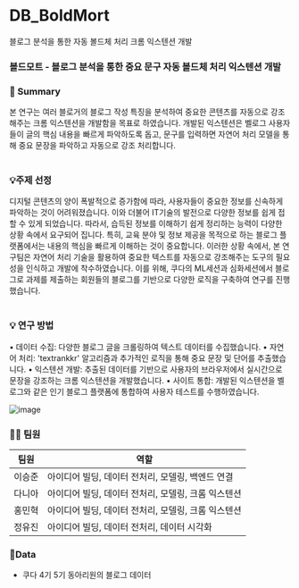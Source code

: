 # DB_BoldMort
블로그 분석을 통한 자동 볼드체 처리 크롬 익스텐션 개발<br/>

###  볼드모트 - 블로그 분석을 통한 중요 문구 자동 볼드체 처리 익스텐션 개발 <br/>

### 🤝 Summary

본 연구는 여러 블로거의 블로그 작성 특징을 분석하여 중요한 콘텐츠를 자동으로 강조해주는 크롬 익스텐션을 개발함을 목표로 하였습니다.
개발된 익스텐션은 벨로그 사용자들이 글의 핵심 내용을 빠르게 파악하도록 돕고, 문구를 입력하면 자연어 처리 모델을 통해 중요 문장을 파악하고 자동으로 강조 처리합니다.<br/><br/>

### 💡주제 선정

디지털 콘텐츠의 양이 폭발적으로 증가함에 따라, 사용자들이 중요한 정보를 신속하게 파악하는 것이 어려워졌습니다. 이와 더불어 IT기술의 발전으로 다양한 정보를 쉽게 접할 수 있게 되었습니다. 따라서, 습득된 정보를 이해하기 쉽게 정리하는 능력이 다양한 상황 속에서 요구되어 집니다. 특히, 교육 분야 및 정보 제공을 목적으로 하는 블로그 플랫폼에서는 내용의 핵심을 빠르게 이해하는 것이 중요합니다. 이러한 상황 속에서, 본 연구팀은 자연어 처리 기술을 활용하여 중요한 텍스트를 자동으로 강조해주는 도구의 필요성을 인식하고 개발에 착수하였습니다. 이를 위해, 쿠다의 ML세션과 심화세션에서 블로그로 과제를 제출하는 회원들의 블로그를 기반으로 다양한 로직을 구축하여 연구를 진행했습니다.<br/><br/>

### 💡 연구 방법

• 데이터 수집: 다양한 블로그 글을 크롤링하여 텍스트 데이터를 수집했습니다.
• 자연어 처리: 'textrankkr' 알고리즘과 추가적인 로직을 통해 중요 문장 및 단어를 추출했습니다.
• 익스텐션 개발: 추출된 데이터를 기반으로 사용자의 브라우저에서 실시간으로 문장을 강조하는 크롬 익스텐션을 개발했습니다.
• 사이트 통합: 개발된 익스텐션을 벨로그와 같은 인기 블로그 플랫폼에 통합하여 사용자 테스트를 수행하였습니다.

![image](https://github.com/sjoon22/DB_bold/assets/160305407/d62380e0-4923-4f17-b0d3-e3a78a833a08)


### 👨‍💻 팀원

| 팀원 | 역할 |
| --- | --- |
| 이승준 | 아이디어 빌딩, 데이터 전처리, 모델링, 백엔드 연결 |
| 다니아 | 아이디어 빌딩, 데이터 전처리, 모델링, 크롬 익스텐션 |
| 홍민혁 | 아이디어 빌딩, 데이터 전처리, 모델링, 크롬 익스텐션 |
| 정유진 | 아이디어 빌딩, 데이터 전처리, 데이터 시각화 |

### 📍Data
- 쿠다 4기 5기 동아리원의 블로그 데이터

